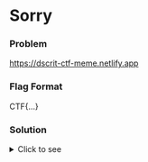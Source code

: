 # Sorry

### Problem
https://dscrit-ctf-meme.netlify.app

### Flag Format
CTF{...}

### Solution
<details>
  <summary>Click to see</summary>
  
<br>

Step 1: Solve the displayed equation, the answer to which is 5.

Step 2: Now click the button 5 times. This will reveal the 1st flag (but makes you believe for a while that its the only flag).

Step 3: After about 3 seconds, another webpage shows up with "Sike that's the wrong number" meme, when reality dawns upon you (Sorry about that, hence the name of the question XD).

Step 4: Now look at the HTML file in Inspect element, there's a hidden button there. To reveal it, simply change the id given to that button to whatever you want.

Step 5: Click the revealed button, this will reveal the location of the 2nd flag (which is in Session Storage).

Step 6: Clicking the button also reveals what to do with the 1st and 2nd flags to get the final flag, which is to take the XOR of the 2 flags. That's the flag! (CTF{126777})
</details>